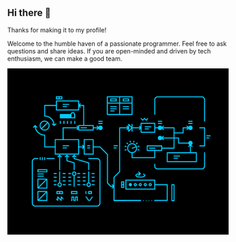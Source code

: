 ## Hi there 👋

Thanks for making it to my profile!

Welcome to the humble haven of a passionate programmer. Feel free to ask questions and share ideas. If you are open-minded and driven by tech enthusiasm, we can make a good team.

![some non-letter content to make you more comfortable](./m.gif)
<!--
**patonik/patonik** is a ✨ _special_ ✨ repository because its `README.md` (this file) appears on your GitHub profile.

Here are some ideas to get you started:

- 🔭 I’m currently working on ...
- 🌱 I’m currently learning ...
- 👯 I’m looking to collaborate on ...
- 🤔 I’m looking for help with ...
- 💬 Ask me about ...
- 📫 How to reach me: ...
- 😄 Pronouns: ...
- ⚡ Fun fact: ...
-->
